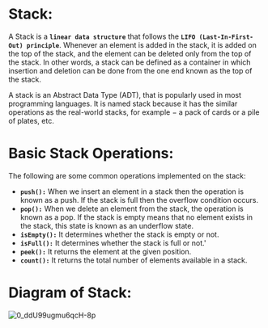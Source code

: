 # **Stack:**
A Stack is a **`linear data structure`** that follows the **`LIFO (Last-In-First-Out) principle`**. Whenever an element is added in the stack, it is added on the top of the stack, and the element can be deleted only from the top of the stack. In other words, a stack can be defined as a container in which insertion and deletion can be done from the one end known as the top of the stack.

A stack is an Abstract Data Type (ADT), that is popularly used in most programming languages. It is named stack because it has the similar operations as the real-world stacks, for example − a pack of cards or a pile of plates, etc.

# **Basic Stack Operations:**
The following are some common operations implemented on the stack:

* **`push():`** When we insert an element in a stack then the operation is known as a push. If the stack is full then the overflow condition occurs.
* **`pop():`** When we delete an element from the stack, the operation is known as a pop. If the stack is empty means that no element exists in the stack, this state is known as an underflow state.
* **`isEmpty():`** It determines whether the stack is empty or not.
* **`isFull():`** It determines whether the stack is full or not.'
* **`peek():`** It returns the element at the given position.
* **`count():`** It returns the total number of elements available in a stack.
  
# **Diagram of Stack:**
![0_ddU99ugmu6qcH-8p](https://github.com/mrinmoyxb/Data-Structures-and-Algorithms/assets/141025752/a1a48984-f187-4703-bbd0-41298a0b8fdc)
